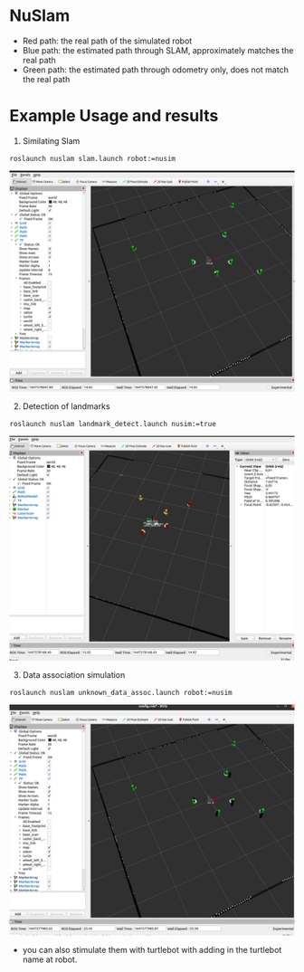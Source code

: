 # NuSlam

* Red path: the real path of the simulated robot
* Blue path: the estimated path through SLAM, approximately matches the real path
* Green path: the estimated path through odometry only, does not match the real path

# Example Usage and results
1. Similating Slam
```
roslaunch nuslam slam.launch robot:=nusim
```
![Sample](images/slam.png)

2. Detection of landmarks
```
roslaunch nuslam landmark_detect.launch nusim:=true
```
![Sample2](images/landmark.png)

3. Data association simulation
```
roslaunch nuslam unknown_data_assoc.launch robot:=nusim
```
![Unknown data association simulation](images/data_as.png)

* you can also stimulate them with turtlebot with adding in the turtlebot name at robot.